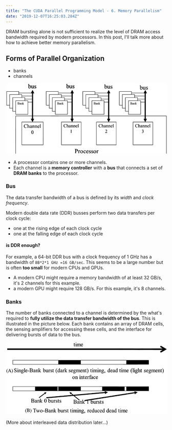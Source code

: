 ```yaml
---
title: "The CUDA Parallel Programming Model - 6. Memory Parallelism"
date: "2019-12-07T16:25:03.284Z"
---
```


DRAM bursting alone is not sufficient to realize the level of DRAM access bandwidth required by modern processors. In this post, I'll talk more about how to achieve better memory parallelism.

## Forms of Parallel Organization

- banks
- channels

![Channel and banks](./channel&banks.jpg)

- A processor contains one or more channels.
- Each channel is a **memory controller** with a **bus** that connects a set of **DRAM banks** to the processor.

### Bus

The data transfer bandwidth of a bus is defined by its _width_ and _clock frequency_.

Modern double data rate (DDR) busses perform two data transfers per clock cycle:

- one at the rising edge of each clock cycle
- one at the falling edge of each clock cycle

#### is DDR enough?

For example, a 64-bit DDR bus with a clock frequency of 1 GHz has a bandwidth of `8B*2*1 GHz =16 GB/sec`. This seems to be a large number but is often **too small** for modern CPUs and GPUs.

- A modern CPU might require a memory bandwidth of at least 32 GB/s, it's 2 channels for this example.
- a modern GPU might require 128 GB/s. For this example, it's 8 channels.

### Banks

The number of banks connected to a channel is determined by the what's required to **fully utilize the data transfer bandwidth of the bus**. This is illustrated in the picture below. Each bank contains an array of DRAM cells, the sensing amplifiers for accessing these cells, and the interface for delivering bursts of data to the bus.

![banks](./banks.jpg)

(More about interleaved data distribution later...)
